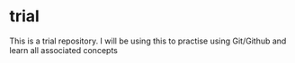 # trial
This is a trial repository. I will be using this to practise using Git/Github and learn all associated concepts
